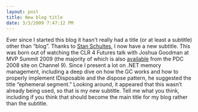 ```yaml
---
layout: post
title: New blog title
date: 3/3/2009 7:47:12 PM
---
```


Ever since I started this blog it hasn't really had a title (or at least a subtitle) other than “blog”. Thanks to [Stan Schultes](http://www.vbnetexpert.com/), I now have a new subtitle. This was born out of watching the CLR 4 Futures talk with Joshua Goodman at MVP Summit 2009 (the majority of which is also [available](http://channel9.msdn.com/pdc2008/PC49/) from the PDC 2008 site on Channel 9). Since I present a lot on .NET memory management, including a deep dive on how the GC works and how to properly implement IDisposable and the dispose pattern, he suggested the title “ephemeral segment.” Looking around, it appeared that this wasn’t already being used, so that is my new subtitle. Tell me what you think, including if you think that should become the main title for my blog rather than the subtitle.
